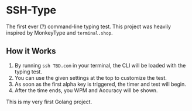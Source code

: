 # SSH-Type

The first ever (?) command-line typing test. This project was heavily inspired by MonkeyType and `terminal.shop`.

## How it Works

1. By running `ssh TBD.com` in your terminal, the CLI will be loaded with the typing test.
2. You can use the given settings at the top to customize the test.
3. As soon as the first alpha key is triggered, the timer and test will begin.
4. After the time ends, you WPM and Accuracy will be shown.

This is my very first Golang project.
